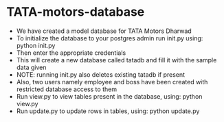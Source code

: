 # TATA-motors-database
* We have created a model database for TATA Motors Dharwad
* To initialize the database to your postgres admin run init.py using: python init.py
* Then enter the appropriate credentials
* This will create a new database called tatadb and fill it with the sample data given
* NOTE: running init.py also deletes existing tatadb if present
* Also, two users namely employee and boss have been created with restricted database access to them
* Run view.py to view tables present in the database, using: python view.py
* Run update.py to update rows in tables, using: python update.py
